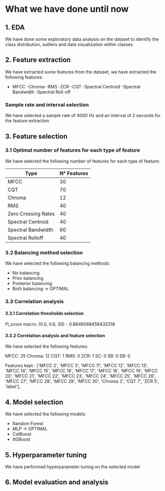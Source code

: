# What we have done until now

## 1. EDA

We have done some exploratory data analysis on the dataset to identify the class distribution, outliers and data visualization within classes

## 2. Feature extraction

We have extracted some features from the dataset, we have extracted the following features:

- MFCC
  -Chroma
  -RMS
  -ZCR
  -CQT
  -Spectral Centroid
  -Spectral Bandwidth
  -Spectral Roll-off

### Sample rate and interval selection

We have selected a sample rate of 4000 Hz and an interval of 2 seconds for the feature extraction

## 3. Feature selection

### 3.1 Optimal number of features for each type of feature

We have selected the following number of features for each type of feature:

| Type                | N° Features |
| ------------------- | ----------- |
| MFCC                | 30          |
| CQT                 | 70          |
| Chroma              | 12          |
| RMS                 | 40          |
| Zero Crossing Rates | 40          |
| Spectral Centroid   | 40          |
| Spectral Bandwidth  | 60          |
| Spectral Rolloff    | 40          |

### 3.2 Balancing method selection

We have selected the following balancing methods:

- No balancing
- Prior balancing
- Posterior balancing
- Both balancing -> OPTIMAL

### 3.3 Correlation analysis

#### 3.3.1 Correlation thresholds selection

f1_score macro: (0.0, 0.6, 30) - 0.8646068456432318

#### 3.3.2 Correlation analysis and feature selection

We have selected the following features:

MFCC: 25
Chroma: 12
CQT: 1
RMS: 0
ZCR: 1
SC: 0
SB: 0
SR: 0

Features kept : ['MFCC 2', 'MFCC 3', 'MFCC 11', 'MFCC 12', 'MFCC 13', 'MFCC 14',
'MFCC 15', 'MFCC 16', 'MFCC 17', 'MFCC 18', 'MFCC 19', 'MFCC 20',
'MFCC 21', 'MFCC 22', 'MFCC 23', 'MFCC 24', 'MFCC 25', 'MFCC 26',
'MFCC 27', 'MFCC 28', 'MFCC 29', 'MFCC 30', 'Chroma 2', 'CQT 7',
'ZCR 5', 'label'],

## 4. Model selection

We have selected the following models:

- Random Forest
- MLP -> OPTIMAL
- CatBoost
- XGBoost

## 5. Hyperparameter tuning

We have performed hyperparameter tuning on the selected model

## 6. Model evaluation and analysis

